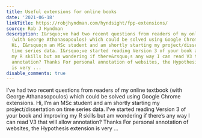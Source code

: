 ```yaml
---
title: Useful extensions for online books
date: '2021-06-18'
linkTitle: https://robjhyndman.com/hyndsight/fpp-extensions/
source: Rob J Hyndman
description: I&rsquo;ve had two recent questions from readers of my online textbook
  (with George Athanasopoulos) which could be solved using Google Chrome extensions.
  Hi, I&rsquo;m an MSc student and am shortly starting my project/dissertation on
  time series data. I&rsquo;ve started reading Version 3 of your book and improving
  my R skills but am wondering if there&rsquo;s any way I can read V3 that will allow
  annotation? Thanks For personal annotation of websites, the Hypothesis extension
  is very ...
disable_comments: true
---
```

I&rsquo;ve had two recent questions from readers of my online textbook (with George Athanasopoulos) which could be solved using Google Chrome extensions. Hi, I&rsquo;m an MSc student and am shortly starting my project/dissertation on time series data. I&rsquo;ve started reading Version 3 of your book and improving my R skills but am wondering if there&rsquo;s any way I can read V3 that will allow annotation? Thanks For personal annotation of websites, the Hypothesis extension is very ...